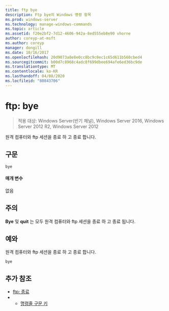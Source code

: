 ```yaml
---
title: ftp bye
description: Ftp bye의 Windows 명령 항목
ms.prod: windows-server
ms.technology: manage-windows-commands
ms.topic: article
ms.assetid: f20e2bf2-7d12-4606-942a-8ed555eb8e90 vhorne
author: coreyp-at-msft
ms.author: coreyp
manager: dongill
ms.date: 10/16/2017
ms.openlocfilehash: 20d9073a8e8e0cc8bc9c0ec1c65d611b560cbed4
ms.sourcegitcommit: b00d7c8968c4adc8f699dbee694afe6ed36bc9de
ms.translationtype: MT
ms.contentlocale: ko-KR
ms.lasthandoff: 04/08/2020
ms.locfileid: "80843706"
---
```

# <a name="ftp-bye"></a>ftp: bye

>적용 대상: Windows Server(반기 채널), Windows Server 2016, Windows Server 2012 R2, Windows Server 2012

원격 컴퓨터와 ftp 세션을 종료 하 고 종료 합니다.   
## <a name="syntax"></a>구문  
```  
bye  
```  
#### <a name="parameters"></a>매개 변수  
없음  
## <a name="remarks"></a>주의  
**Bye** 및 **quit** 는 모두 원격 컴퓨터와 ftp 세션을 종료 하 고 종료 됩니다.  
## <a name="examples"></a><a name=BKMK_Examples></a>예와  
원격 컴퓨터와 ftp 세션을 종료 하 고 종료 합니다.  
```  
bye  
```  
## <a name="additional-references"></a>추가 참조  
-   [ftp: 종료](ftp-quit.md)  
-   - [명령줄 구문 키](command-line-syntax-key.md)  
